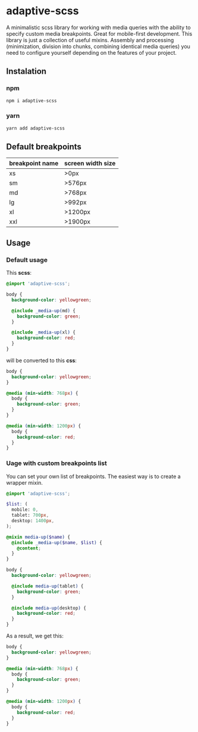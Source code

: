 # adaptive-scss

A minimalistic scss library for working with media queries with the ability to specify custom media breakpoints.
Great for mobile-first development.
This library is just a collection of useful mixins. Assembly and processing (minimization, division into chunks, combining identical media queries) you need to configure yourself depending on the features of your project.

## Instalation

### npm

```bash
npm i adaptive-scss
```

### yarn

```bash
yarn add adaptive-scss
```

## Default breakpoints

| breakpoint name | screen width size |
| --------------- | ----------------- |
| xs              | >0px              |
| sm              | >576px            |
| md              | >768px            |
| lg              | >992px            |
| xl              | >1200px           |
| xxl             | >1900px           |

## Usage

### Default usage

This **scss**:

```scss
@import 'adaptive-scss';

body {
  background-color: yellowgreen;

  @include _media-up(md) {
    background-color: green;
  }

  @include _media-up(xl) {
    background-color: red;
  }
}
```

will be converted to this **css**:

```css
body {
  background-color: yellowgreen;
}

@media (min-width: 768px) {
  body {
    background-color: green;
  }
}

@media (min-width: 1200px) {
  body {
    background-color: red;
  }
}
```

### Uage with custom breakpoints list

You can set your own list of breakpoints.
The easiest way is to create a wrapper mixin.

```scss
@import 'adaptive-scss';

$list: (
  mobile: 0,
  tablet: 700px,
  desktop: 1400px,
);

@mixin media-up($name) {
  @include _media-up($name, $list) {
    @content;
  }
}

body {
  background-color: yellowgreen;

  @include media-up(tablet) {
    background-color: green;
  }

  @include media-up(desktop) {
    background-color: red;
  }
}
```

As a result, we get this:

```css
body {
  background-color: yellowgreen;
}

@media (min-width: 768px) {
  body {
    background-color: green;
  }
}

@media (min-width: 1200px) {
  body {
    background-color: red;
  }
}
```
